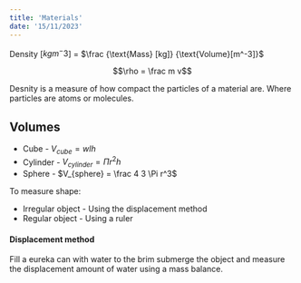```yaml
---
title: 'Materials'
date: '15/11/2023'
---
```


Density [$kgm^-3$] = $\frac {\text{Mass} [kg]} {\text{Volume}[m^-3]}$

$$\rho = \frac m v$$

Desnity is a measure of how compact the particles of a material are. Where particles are atoms or molecules.

## Volumes 

- Cube - $V_{cube} = wlh$
- Cylinder - $V_{cylinder} = \Pi r^2h$
- Sphere - $V_{sphere} = \frac 4 3 \Pi r^3$

To measure shape:
- Irregular object - Using the displacement method
- Regular object - Using a ruler
#### Displacement method
Fill a eureka can with water to the brim submerge the object and measure the displacement amount of water using a mass balance.
